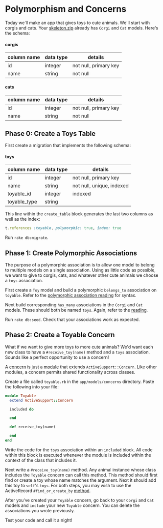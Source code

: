 # Polymorphism and Concerns

Today we'll make an app that gives toys to cute animals. We'll start with corgis and cats. Your [skeleton.zip](skeleton.zip) already has `Corgi` and `Cat` models. Here's the schema:

#### corgis
column name | data type | details
------------|-----------|-----------------------
id          | integer   | not null, primary key
name        | string    | not null

#### cats
column name | data type | details
------------|-----------|-----------------------
id          | integer   | not null, primary key
name        | string    | not null


## Phase 0: Create a Toys Table

First create a migration that implements the following schema:

#### toys
column name | data type | details
------------|-----------|-----------------------
id          | integer   | not null, primary key
name        | string    | not null, unique, indexed
toyable_id  | integer   | indexed
toyable_type| string    |

This line within the `create_table` block generates the last two columns as well as the index:
```ruby
t.references :toyable, polymorphic: true, index: true
```

Run `rake db:migrate`.

## Phase 1: Create Polymorphic Associations

The purpose of a polymorphic association is to allow one model to belong to multiple models on a single association. Using as little code as possible, we want to give to corgis, cats, and whatever other cute animals we choose a `toys` association.

First create a `Toy` model and build a polymorphic `belongs_to` association on `toyable`. Refer to the [polymorphic association reading](http://guides.rubyonrails.org/association_basics.html#polymorphic-associations) for syntax.


Next build corresponding `has_many` associations in the `Corgi` and `Cat` models. These should both be named `toys`. Again, refer to the [reading]((http://guides.rubyonrails.org/association_basics.html#polymorphic-associations)).

Run `rake db:seed`. Check that your associations work as expected.

## Phase 2: Create a Toyable Concern

What if we want to give more toys to more cute animals? We'd want each new class to have a `#receive_toy(name)` method and a `toys` association. Sounds like a perfect opportunity to use a concern!

A [concern](https://github.com/appacademy/curriculum/blob/master/rails/readings/concerns.md) is just a [module](https://github.com/appacademy/curriculum/blob/master/ruby/readings/modules.md) that extends `ActiveSupport::Concern`. Like other modules, a concern permits shared functionality across classes.

Create a file called `toyable.rb` in the `app/models/concerns` directory. Paste the following into your file:

```ruby
module Toyable
  extend ActiveSupport::Concern

  included do

  end

  def receive_toy(name)

  end
end

```

Write the code for the `toys` association within an `included` block. All code within this block is executed whenever the module is included within the context of the class that includes it.

Next write a `#receive_toy(name)` method. Any animal instance whose class includes the `Toyable` concern can call this method. This method should first find or create a toy whose name matches the argument. Next it should add this toy to `self`'s `toys`. For both steps, you may wish to use the ActiveRecord `#find_or_create_by` [method](http://apidock.com/rails/v4.2.1/ActiveRecord/Relation/find_or_create_by).

After you've created your `Toyable` concern, go back to your `Corgi` and `Cat` models and `include` your new `Toyable` concern. You can delete the associations you wrote previously.

Test your code and call it a night!
